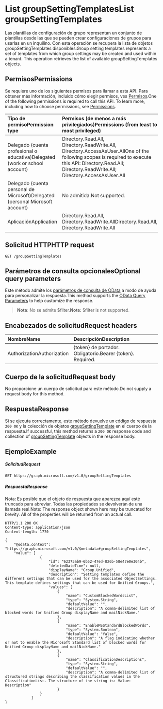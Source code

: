 # <a name="list-groupsettingtemplates"></a><span data-ttu-id="660d1-101">List groupSettingTemplates</span><span class="sxs-lookup"><span data-stu-id="660d1-101">List groupSettingTemplates</span></span>

<span data-ttu-id="660d1-p101">Las plantillas de configuración de grupo representan un conjunto de plantillas desde las que se pueden crear configuraciones de grupos para usarlas en un inquilino.  Con esta operación se recupera la lista de objetos groupSettingTemplates disponibles.</span><span class="sxs-lookup"><span data-stu-id="660d1-p101">Group setting templates represents a set of templates  from which group settings may be created and used within a tenant.  This operation retrieves the list of available groupSettingTemplates objects.</span></span>

## <a name="permissions"></a><span data-ttu-id="660d1-104">Permisos</span><span class="sxs-lookup"><span data-stu-id="660d1-104">Permissions</span></span>

<span data-ttu-id="660d1-p102">Se requiere uno de los siguientes permisos para llamar a esta API. Para obtener más información, incluido cómo elegir permisos, vea [Permisos](../../../concepts/permissions_reference.md).</span><span class="sxs-lookup"><span data-stu-id="660d1-p102">One of the following permissions is required to call this API. To learn more, including how to choose permissions, see [Permissions](../../../concepts/permissions_reference.md).</span></span>


|<span data-ttu-id="660d1-107">Tipo de permiso</span><span class="sxs-lookup"><span data-stu-id="660d1-107">Permission type</span></span>      | <span data-ttu-id="660d1-108">Permisos (de menos a más privilegiados)</span><span class="sxs-lookup"><span data-stu-id="660d1-108">Permissions (from least to most privileged)</span></span>              |
|:--------------------|:---------------------------------------------------------|
|<span data-ttu-id="660d1-109">Delegado (cuenta profesional o educativa)</span><span class="sxs-lookup"><span data-stu-id="660d1-109">Delegated (work or school account)</span></span> | <span data-ttu-id="660d1-110">Directory.Read.All, Directory.ReadWrite.All, Directory.AccessAsUser.All</span><span class="sxs-lookup"><span data-stu-id="660d1-110">One of the following scopes is required to execute this API: Directory.Read.All; Directory.ReadWrite.All; Directory.AccessAsUser.All</span></span>    |
|<span data-ttu-id="660d1-111">Delegado (cuenta personal de Microsoft)</span><span class="sxs-lookup"><span data-stu-id="660d1-111">Delegated (personal Microsoft account)</span></span> | <span data-ttu-id="660d1-112">No admitida.</span><span class="sxs-lookup"><span data-stu-id="660d1-112">Not supported.</span></span>    |
|<span data-ttu-id="660d1-113">Aplicación</span><span class="sxs-lookup"><span data-stu-id="660d1-113">Application</span></span> | <span data-ttu-id="660d1-114">Directory.Read.All, Directory.ReadWrite.All</span><span class="sxs-lookup"><span data-stu-id="660d1-114">Directory.Read.All, Directory.ReadWrite.All</span></span> |

## <a name="http-request"></a><span data-ttu-id="660d1-115">Solicitud HTTP</span><span class="sxs-lookup"><span data-stu-id="660d1-115">HTTP request</span></span>
<!-- { "blockType": "ignored" } -->
```http
GET /groupSettingTemplates
```
## <a name="optional-query-parameters"></a><span data-ttu-id="660d1-116">Parámetros de consulta opcionales</span><span class="sxs-lookup"><span data-stu-id="660d1-116">Optional query parameters</span></span>
<span data-ttu-id="660d1-117">Este método admite los [parámetros de consulta de OData](http://graph.microsoft.io/docs/overview/query_parameters) a modo de ayuda para personalizar la respuesta.</span><span class="sxs-lookup"><span data-stu-id="660d1-117">This method supports the [OData Query Parameters](http://graph.microsoft.io/docs/overview/query_parameters) to help customize the response.</span></span>

> <span data-ttu-id="660d1-118">**Nota:** No se admite $filter.</span><span class="sxs-lookup"><span data-stu-id="660d1-118">**Note:** $filter is not supported.</span></span>

## <a name="request-headers"></a><span data-ttu-id="660d1-119">Encabezados de solicitud</span><span class="sxs-lookup"><span data-stu-id="660d1-119">Request headers</span></span>
| <span data-ttu-id="660d1-120">Nombre</span><span class="sxs-lookup"><span data-stu-id="660d1-120">Name</span></span> | <span data-ttu-id="660d1-121">Descripción</span><span class="sxs-lookup"><span data-stu-id="660d1-121">Description</span></span> |
|:----------|:----------|
| <span data-ttu-id="660d1-122">Authorization</span><span class="sxs-lookup"><span data-stu-id="660d1-122">Authorization</span></span>  | <span data-ttu-id="660d1-p103">{token} de portador. Obligatorio.</span><span class="sxs-lookup"><span data-stu-id="660d1-p103">Bearer {token}. Required.</span></span> |

## <a name="request-body"></a><span data-ttu-id="660d1-125">Cuerpo de la solicitud</span><span class="sxs-lookup"><span data-stu-id="660d1-125">Request body</span></span>
<span data-ttu-id="660d1-126">No proporcione un cuerpo de solicitud para este método.</span><span class="sxs-lookup"><span data-stu-id="660d1-126">Do not supply a request body for this method.</span></span>

## <a name="response"></a><span data-ttu-id="660d1-127">Respuesta</span><span class="sxs-lookup"><span data-stu-id="660d1-127">Response</span></span>

<span data-ttu-id="660d1-128">Si se ejecuta correctamente, este método devuelve un código de respuesta `200 OK` y la colección de objetos [groupSettingTemplate](../resources/groupsettingtemplate.md) en el cuerpo de la respuesta.</span><span class="sxs-lookup"><span data-stu-id="660d1-128">If successful, this method returns a `200 OK` response code and collection of [groupSettingTemplate](../resources/groupsettingtemplate.md) objects in the response body.</span></span>

## <a name="example"></a><span data-ttu-id="660d1-129">Ejemplo</span><span class="sxs-lookup"><span data-stu-id="660d1-129">Example</span></span>
##### <a name="request"></a><span data-ttu-id="660d1-130">Solicitud</span><span class="sxs-lookup"><span data-stu-id="660d1-130">Request</span></span>
<!-- {
  "blockType": "request",
  "name": "get_groupsettingtemplates"
}-->
```http
GET https://graph.microsoft.com/v1.0/groupSettingTemplates
```
##### <a name="response"></a><span data-ttu-id="660d1-131">Respuesta</span><span class="sxs-lookup"><span data-stu-id="660d1-131">Response</span></span>

<span data-ttu-id="660d1-p104">Nota: Es posible que el objeto de respuesta que aparezca aquí esté truncado para abreviar. Todas las propiedades se devolverán de una llamada real.</span><span class="sxs-lookup"><span data-stu-id="660d1-p104">Note: The response object shown here may be truncated for brevity. All of the properties will be returned from an actual call.</span></span>
<!-- {
  "blockType": "response",
  "truncated": true,
  "@odata.type": "microsoft.graph.groupSettingTemplate",
  "isCollection": true
} -->
```http
HTTP/1.1 200 OK
Content-type: application/json
Content-length: 1770

{
    "@odata.context": "https://graph.microsoft.com/v1.0/$metadata#groupSettingTemplates",
    "value": [
                {
                    "id": "62375ab9-6b52-47ed-826b-58e47e0e304b",
                    "deletedDateTime": null,
                    "displayName": "Group.Unified",
                    "description": "Setting templates define the different settings that can be used for the associated ObjectSettings. This template defines settings that can be used for Unified Groups.",
                    "values": [
                        {
                            "name": "CustomBlockedWordsList",
                            "type": "System.String",
                            "defaultValue": "",
                            "description": "A comma-delimited list of blocked words for Unified Group displayName and mailNickName."
                        },
                        {
                            "name": "EnableMSStandardBlockedWords",
                            "type": "System.Boolean",
                            "defaultValue": "false",
                            "description": "A flag indicating whether or not to enable the Microsoft Standard list of blocked words for Unified Group displayName and mailNickName."
                        },
                        {
                            "name": "ClassificationDescriptions",
                            "type": "System.String",
                            "defaultValue": "",
                            "description": "A comma-delimited list of structured strings describing the classification values in the ClassificationList. The structure of the string is: Value: Description"
                        }
                }
            ]
}
```

<!-- uuid: 8fcb5dbc-d5aa-4681-8e31-b001d5168d79
2015-10-25 14:57:30 UTC -->
<!-- {
  "type": "#page.annotation",
  "description": "List groupSettingTemplates",
  "keywords": "",
  "section": "documentation",
  "tocPath": ""
}-->
